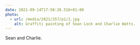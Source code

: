 ```yaml
---
date: 2021-09-14T17:50:26.516+01:00
photo:
  - url: /media/2021/257/p1/1.jpg
    alt: Graffiti painting of Sean Lock and Charlie Watts.
---
```


Sean and Charlie.
